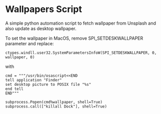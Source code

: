 # Wallpapers Script

A simple python automation script to fetch wallpaper from Unsplash and also update as desktop wallpaper.

To set the wallpaper in MacOS, remove SPI_SETDESKWALLPAPER parameter and replace:

```
ctypes.windll.user32.SystemParametersInfoW(SPI_SETDESKWALLPAPER, 0, wallpaper, 0)
```

with

```
cmd = """/usr/bin/osascript<<END
tell application "Finder"
set desktop picture to POSIX file "%s"
end tell
END"""

subprocess.Popen(cmd%wallpaper, shell=True)
subprocess.call(["killall Dock"], shell=True)
```

